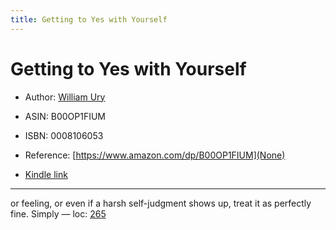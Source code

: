 ```yaml
---
title: Getting to Yes with Yourself
---
```

# Getting to Yes with Yourself

* Author: [William Ury](https://www.amazon.com/William-Ury/e/B000AQ6KZ8/ref=dp_byline_cont_ebooks_1)
* ASIN: B00OP1FIUM
* ISBN: 0008106053



* Reference: [https://www.amazon.com/dp/B00OP1FIUM](None)
* [Kindle link](kindle://book?action=open&asin=B00OP1FIUM)


---
or feeling, or even if a harsh self-judgment shows up, treat it as perfectly fine. Simply — loc: [265](kindle://book?action=open&asin=B00OP1FIUM&location=265)

